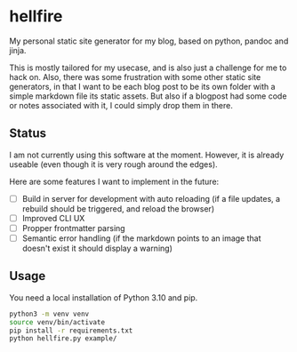 # hellfire

My personal static site generator for my blog,
based on python, pandoc and jinja.

This is mostly tailored for my usecase, and is also just a challenge for me to
hack on. Also, there was some frustration with some other static site
generators, in that I want to be each blog post to be its own folder with a
simple markdown file its static assets. But also if a blogpost had some code
or notes associated with it, I could simply drop them in there.

## Status

I am not currently using this software at the moment. However, it is already
useable (even though it is very rough around the edges).

Here are some features I want to implement in the future:

- [ ] Build in server for development with auto reloading
      (if a file updates, a rebuild should be triggered, and reload the browser)
- [ ] Improved CLI UX
- [ ] Propper frontmatter parsing
- [ ] Semantic error handling
      (if the markdown points to an image that doesn't exist it should display a warning)

## Usage

You need a local installation of Python 3.10 and pip.

```bash
python3 -m venv venv
source venv/bin/activate
pip install -r requirements.txt
python hellfire.py example/
```
